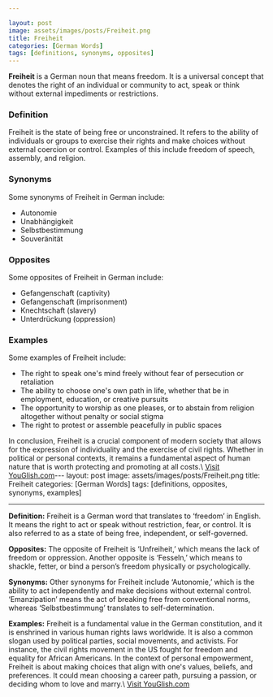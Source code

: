 ```yaml
---

layout: post
image: assets/images/posts/Freiheit.png
title: Freiheit
categories: [German Words]
tags: [definitions, synonyms, opposites]
---
```


**Freiheit** is a German noun that means freedom. It is a universal concept that denotes the right of an individual or community to act, speak or think without external impediments or restrictions.

### Definition
Freiheit is the state of being free or unconstrained. It refers to the ability of individuals or groups to exercise their rights and make choices without external coercion or control. Examples of this include freedom of speech, assembly, and religion. 

### Synonyms
Some synonyms of Freiheit in German include:
- Autonomie
- Unabhängigkeit
- Selbstbestimmung
- Souveränität

### Opposites
Some opposites of Freiheit in German include:
- Gefangenschaft (captivity)
- Gefangenschaft (imprisonment)
- Knechtschaft (slavery)
- Unterdrückung (oppression)

### Examples
Some examples of Freiheit include:
- The right to speak one's mind freely without fear of persecution or retaliation
- The ability to choose one's own path in life, whether that be in employment, education, or creative pursuits
- The opportunity to worship as one pleases, or to abstain from religion altogether without penalty or social stigma
- The right to protest or assemble peacefully in public spaces

In conclusion, Freiheit is a crucial component of modern society that allows for the expression of individuality and the exercise of civil rights. Whether in political or personal contexts, it remains a fundamental aspect of human nature that is worth protecting and promoting at all costs.\ <a id="yg-widget-0" class="youglish-widget" data-query="Freiheit" data-lang="german" data-components="8412" data-auto-start="0" data-bkg-color="theme_light" data-title="How%20to%20pronounce%20Freiheit%20in%20German"  rel="nofollow" href="https://youglish.com">Visit YouGlish.com</a><script async src="https://youglish.com/public/emb/widget.js" charset="utf-8"></script>---
layout: post
image: assets/images/posts/Freiheit.png
title: Freiheit
categories: [German Words]
tags: [definitions, opposites, synonyms, examples]

---

**Definition:** Freiheit is a German word that translates to ‘freedom’ in English. It means the right to act or speak without restriction, fear, or control. It is also referred to as a state of being free, independent, or self-governed.

**Opposites:** The opposite of Freiheit is ‘Unfreiheit,’ which means the lack of freedom or oppression. Another opposite is ‘Fesseln,’ which means to shackle, fetter, or bind a person’s freedom physically or psychologically.

**Synonyms:** Other synonyms for Freiheit include ‘Autonomie,’ which is the ability to act independently and make decisions without external control. ‘Emanzipation’ means the act of breaking free from conventional norms, whereas ‘Selbstbestimmung’ translates to self-determination.

**Examples:** Freiheit is a fundamental value in the German constitution, and it is enshrined in various human rights laws worldwide. It is also a common slogan used by political parties, social movements, and activists. For instance, the civil rights movement in the US fought for freedom and equality for African Americans. In the context of personal empowerment, Freiheit is about making choices that align with one's values, beliefs, and preferences. It could mean choosing a career path, pursuing a passion, or deciding whom to love and marry.\ <a id="yg-widget-0" class="youglish-widget" data-query="Freiheit" data-lang="german" data-components="8412" data-auto-start="0" data-bkg-color="theme_light" data-title="How%20to%20pronounce%20Freiheit%20in%20German"  rel="nofollow" href="https://youglish.com">Visit YouGlish.com</a><script async src="https://youglish.com/public/emb/widget.js" charset="utf-8"></script>